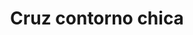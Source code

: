 ---
title: Cruz contorno chica
date: 
draft: false

# descripcion
description : Conjunto de cadena y dije en plata 925. Largo 40, 45 o 50 cm a elección.

materials: Plata 925

color: 

dimensions: Largo total dije 1.7 cm

code: 06-26-0925

type: "Conjuntos"

categories: []

price: $6.110,00

price_eftvo: $5.190,00

# Images
# first image will be shown in the product page
images:
  # - image: "images/path_to_image"
  # La ubicacion de las imagenes es imagenes/Conjuntos/Conjuntos.Cadena y Dije/06-26-0925-cruz-contorno-chica
  - image: "./images/conjuntos/cadena_y_dije/06-26-0925-cruz-contorno-chica.jpg"
---